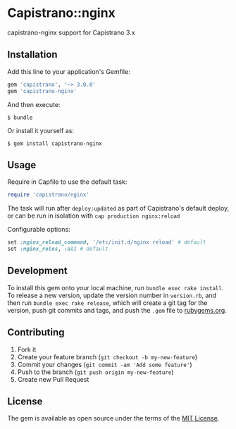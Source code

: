# Capistrano::nginx

capistrano-nginx support for Capistrano 3.x

## Installation

Add this line to your application's Gemfile:

```ruby
gem 'capistrano', '~> 3.0.0'
gem 'capistrano-nginx'
```

And then execute:

    $ bundle

Or install it yourself as:

    $ gem install capistrano-nginx

## Usage

Require in Capfile to use the default task:

```ruby
require 'capistrano/nginx'
```

The task will run after `deploy:updated` as part of Capistrano's default deploy,
or can be run in isolation with `cap production nginx:reload`

Configurable options:

```ruby
set :nginx_reload_command, '/etc/init.d/nginx reload' # default
set :nginx_roles, :all # default
```

## Development

To install this gem onto your local machine, run `bundle exec rake install`. To release a new version, update the version number in `version.rb`, and then run `bundle exec rake release`, which will create a git tag for the version, push git commits and tags, and push the `.gem` file to [rubygems.org](https://rubygems.org).

## Contributing

1. Fork it
2. Create your feature branch (`git checkout -b my-new-feature`)
3. Commit your changes (`git commit -am 'Add some feature'`)
4. Push to the branch (`git push origin my-new-feature`)
5. Create new Pull Request

## License

The gem is available as open source under the terms of the [MIT License](http://opensource.org/licenses/MIT).
